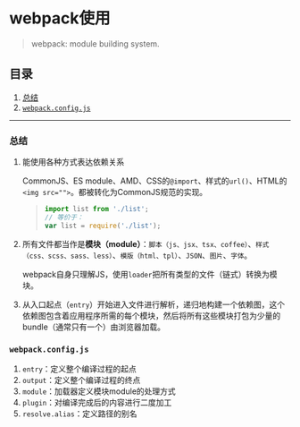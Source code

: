 # webpack使用

>webpack: module building system.

## 目录
1. [总结](#总结)
1. [`webpack.config.js`](#webpackconfigjs)

---
### 总结
1. 能使用各种方式表达依赖关系

    CommonJS、ES module、AMD、CSS的`@import`、样式的`url()`、HTML的`<img src="">`。都被转化为CommonJS规范的实现。

    >```javascript
    >import list from './list';
    >// 等价于：
    >var list = require('./list');
    >```
2. 所有文件都当作是**模块（module）**：`脚本（js、jsx、tsx、coffee）`、`样式（css、scss、sass、less）`、`模版（html、tpl）`、`JSON`、`图片`、`字体`。

    webpack自身只理解JS，使用`loader`把所有类型的文件（链式）转换为模块。
3. 从入口起点（`entry`）开始进入文件进行解析，递归地构建一个依赖图，这个依赖图包含着应用程序所需的每个模块，然后将所有这些模块打包为少量的bundle（通常只有一个）由浏览器加载。

### `webpack.config.js`
1. `entry`：定义整个编译过程的起点
2. `output`：定义整个编译过程的终点
3. `module`：加载器定义模块module的处理方式
4. `plugin`：对编译完成后的内容进行二度加工
5. `resolve.alias`：定义路径的别名
